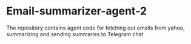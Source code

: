 # Email-summarizer-agent-2
The repository contains agent code for fetching out emails from yahoo, summarizing and sending summaries to Telegram chat

